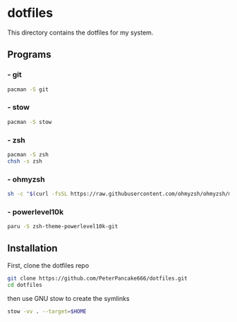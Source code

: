 # dotfiles

This directory contains the dotfiles for my system.

## Programs
### - git

```bash
pacman -S git
```

### - stow

```bash
pacman -S stow
```

### - zsh

```bash
pacman -S zsh
chsh -s zsh
```

### - ohmyzsh

```bash
sh -c "$(curl -fsSL https://raw.githubusercontent.com/ohmyzsh/ohmyzsh/master/tools/install.sh)"
```

### - powerlevel10k

```bash
paru -S zsh-theme-powerlevel10k-git
```

## Installation 

First, clone the dotfiles repo

```bash
git clone https://github.com/PeterPancake666/dotfiles.git
cd dotfiles
```

then use GNU stow to create the symlinks

```bash
stow -vv . --target=$HOME
```

